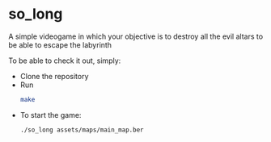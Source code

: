 # so_long

A simple videogame in which your objective is to destroy all the evil altars to be able to escape the labyrinth

To be able to check it out, simply:
- Clone the repository
- Run
    ```bash
  make
    ```
- To start the game:
    ```bash
  ./so_long assets/maps/main_map.ber
    ```
